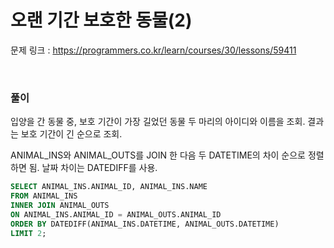 오랜 기간 보호한 동물(2)
===

문제 링크 : https://programmers.co.kr/learn/courses/30/lessons/59411

<br>

### 풀이

입양을 간 동물 중, 보호 기간이 가장 길었던 동물 두 마리의 아이디와 이름을 조회. 결과는 보호 기간이 긴 순으로 조회.

ANIMAL_INS와 ANIMAL_OUTS를 JOIN 한 다음 두 DATETIME의 차이 순으로 정렬하면 됨. 날짜 차이는 DATEDIFF를 사용.

~~~sql
SELECT ANIMAL_INS.ANIMAL_ID, ANIMAL_INS.NAME
FROM ANIMAL_INS
INNER JOIN ANIMAL_OUTS
ON ANIMAL_INS.ANIMAL_ID = ANIMAL_OUTS.ANIMAL_ID
ORDER BY DATEDIFF(ANIMAL_INS.DATETIME, ANIMAL_OUTS.DATETIME)
LIMIT 2;
~~~
